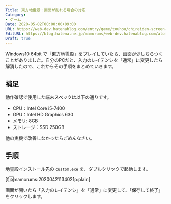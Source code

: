 ```yaml
---
Title: 東方地霊殿：画面が乱れる場合の対応
Category:
- ゲーム
Date: 2020-05-02T00:00:00+09:00
URL: https://web-dev.hatenablog.com/entry/game/touhou/chireiden-screen-flicker
EditURL: https://blog.hatena.ne.jp/mamorums/web-dev.hatenablog.com/atom/entry/26006613553762941
Draft: true
---
```


Windows10 64bit で「東方地霊殿」をプレイしていたら、画面が少しちらつくことがありました。自分のPCだと、入力のレイテンシを「通常」に変更したら解消したので、これからその手順をまとめていきます。


## 補足
動作確認で使用した端末スペックは以下の通りです。

- CPU：Intel Core i5-7400
- GPU：Intel HD Graphics 630
- メモリ: 8GB
- ストレージ：SSD 250GB

他の実機で改善しなかったらごめんなさい。


## 手順
地霊殿インストール先の `custom.exe` を、ダブルクリックで起動します。

[f:id:mamorums:20200421134021p:plain]

画面が開いたら「入力のレイテンシ」を「通常」に変更して、「保存して終了」をクリックします。

